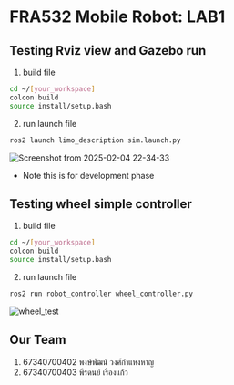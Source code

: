 # FRA532 Mobile Robot: LAB1

## Testing Rviz view and Gazebo run
1) build file
```bash
cd ~/[your_workspace]
colcon build
source install/setup.bash 
```
2) run launch file
```bash
ros2 launch limo_description sim.launch.py
```
![Screenshot from 2025-02-04 22-34-33](https://github.com/user-attachments/assets/5e853149-dc23-49d1-aaf4-c46dc668d1f5)

* Note this is for development phase

## Testing wheel simple controller
1) build file
```bash
cd ~/[your_workspace]
colcon build
source install/setup.bash 
```
2) run launch file
```bash
ros2 run robot_controller wheel_controller.py 
```
![wheel_test](https://github.com/user-attachments/assets/eef30821-475d-4d04-8a21-a4612d0a99c9)


## Our Team

1. 67340700402 พงษ์พัฒน์ วงศ์กำแหงหาญ
2. 67340700403 พีรดนย์ เรืองแก้ว
